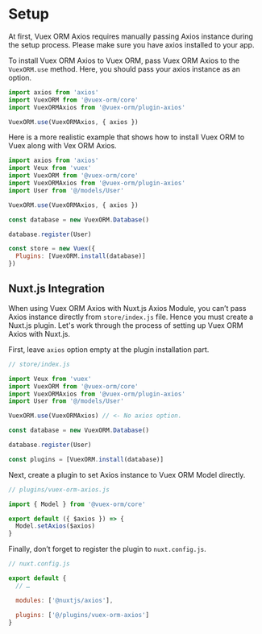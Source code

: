 # Setup

At first, Vuex ORM Axios requires manually passing Axios instance during the setup process. Please make sure you have axios installed to your app.

To install Vuex ORM Axios to Vuex ORM, pass Vuex ORM Axios to the `VuexORM.use` method. Here, you should pass your axios instance as an option.

```js
import axios from 'axios'
import VuexORM from '@vuex-orm/core'
import VuexORMAxios from '@vuex-orm/plugin-axios'

VuexORM.use(VuexORMAxios, { axios })
```

Here is a more realistic example that shows how to install Vuex ORM to Vuex along with Vex ORM Axios.

```js
import axios from 'axios'
import Veux from 'vuex'
import VuexORM from '@vuex-orm/core'
import VuexORMAxios from '@vuex-orm/plugin-axios'
import User from '@/models/User'

VuexORM.use(VuexORMAxios, { axios })

const database = new VuexORM.Database()

database.register(User)

const store = new Vuex({
  Plugins: [VuexORM.install(database)]
})
```

## Nuxt.js Integration

When using Vuex ORM Axios with Nuxt.js Axios Module, you can’t pass Axios instance directly from `store/index.js` file. Hence you must create a Nuxt.js plugin. Let's work through the process of setting up Vuex ORM Axios with Nuxt.js.

First, leave `axios` option empty at the plugin installation part.

```js
// store/index.js

import Veux from 'vuex'
import VuexORM from '@vuex-orm/core'
import VuexORMAxios from '@vuex-orm/plugin-axios'
import User from '@/models/User'

VuexORM.use(VuexORMAxios) // <- No axios option.

const database = new VuexORM.Database()

database.register(User)

const plugins = [VuexORM.install(database)]
```

Next, create a plugin to set Axios instance to Vuex ORM Model directly.

```js
// plugins/vuex-orm-axios.js

import { Model } from '@vuex-orm/core'

export default ({ $axios }) => {
  Model.setAxios($axios)
}
```

Finally, don’t forget to register the plugin to `nuxt.config.js`.

```js
// nuxt.config.js

export default {
  // …

  modules: ['@nuxtjs/axios'],

  plugins: ['@/plugins/vuex-orm-axios']
}
```

